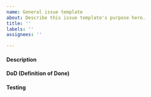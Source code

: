 ```yaml
---
name: General issue template
about: Describe this issue template's purpose here.
title: ''
labels: ''
assignees: ''

---
```


#### Description
<!-- A clear and concise description of what you want to happen. -->

#### DoD (Definition of Done)
<!-- How to know this is implemented. Preferably one short sentence. -->

#### Testing
<!-- How can someone else verify the task, can be test-suite or something else. -->
